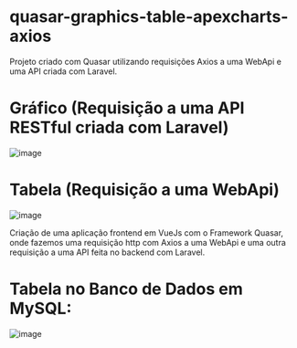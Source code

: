 # quasar-graphics-table-apexcharts-axios
Projeto criado com Quasar utilizando requisições Axios a uma WebApi e uma API criada com Laravel.

# Gráfico (Requisição a uma API RESTful criada com Laravel)
![image](https://user-images.githubusercontent.com/44420212/115618227-c9ef6380-a2c8-11eb-8c76-0280aee5691f.png)

# Tabela (Requisição a uma WebApi)
![image](https://user-images.githubusercontent.com/44420212/115619455-42a2ef80-a2ca-11eb-8a0c-3160af3cfd1a.png)

Criação de uma aplicação frontend em VueJs com o Framework Quasar, onde fazemos uma requisição http com Axios a uma WebApi e uma outra requisição a uma API feita no backend com Laravel.

# Tabela no Banco de Dados em MySQL:
![image](https://user-images.githubusercontent.com/44420212/115619144-ea6bed80-a2c9-11eb-8085-97840c470cc6.png)


